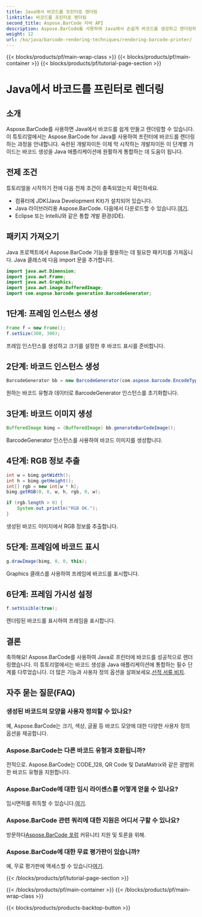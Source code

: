 ```yaml
---
title: Java에서 바코드를 프린터로 렌더링
linktitle: 바코드를 프린터로 렌더링
second_title: Aspose.BarCode 자바 API
description: Aspose.BarCode를 사용하여 Java에서 손쉽게 바코드를 생성하고 렌더링하세요. 원활한 통합을 위한 단계별 가이드를 따르세요.
weight: 12
url: /ko/java/barcode-rendering-techniques/rendering-barcode-printer/
---
```


{{< blocks/products/pf/main-wrap-class >}}
{{< blocks/products/pf/main-container >}}
{{< blocks/products/pf/tutorial-page-section >}}

# Java에서 바코드를 프린터로 렌더링


## 소개

Aspose.BarCode를 사용하면 Java에서 바코드를 쉽게 만들고 렌더링할 수 있습니다. 이 튜토리얼에서는 Aspose.BarCode for Java를 사용하여 프린터에 바코드를 렌더링하는 과정을 안내합니다. 숙련된 개발자이든 이제 막 시작하는 개발자이든 이 단계별 가이드는 바코드 생성을 Java 애플리케이션에 원활하게 통합하는 데 도움이 됩니다.

## 전제 조건

튜토리얼을 시작하기 전에 다음 전제 조건이 충족되었는지 확인하세요.

- 컴퓨터에 JDK(Java Development Kit)가 설치되어 있습니다.
-  Java 라이브러리용 Aspose.BarCode. 다음에서 다운로드할 수 있습니다.[여기](https://releases.aspose.com/barcode/java/).
- Eclipse 또는 IntelliJ와 같은 통합 개발 환경(IDE).

## 패키지 가져오기

Java 프로젝트에서 Aspose.BarCode 기능을 활용하는 데 필요한 패키지를 가져옵니다. Java 클래스에 다음 import 문을 추가합니다.

```java
import java.awt.Dimension;
import java.awt.Frame;
import java.awt.Graphics;
import java.awt.image.BufferedImage;
import com.aspose.barcode.generation.BarcodeGenerator;
```

## 1단계: 프레임 인스턴스 생성

```java
Frame f = new Frame();
f.setSize(300, 300);
```

프레임 인스턴스를 생성하고 크기를 설정한 후 바코드 표시를 준비합니다.

## 2단계: 바코드 인스턴스 생성

```java
BarcodeGenerator bb = new BarcodeGenerator(com.aspose.barcode.EncodeTypes.CODE_128, "1234567");
```

원하는 바코드 유형과 데이터로 BarcodeGenerator 인스턴스를 초기화합니다.

## 3단계: 바코드 이미지 생성

```java
BufferedImage bimg = (BufferedImage) bb.generateBarCodeImage();
```

BarcodeGenerator 인스턴스를 사용하여 바코드 이미지를 생성합니다.

## 4단계: RGB 정보 추출

```java
int w = bimg.getWidth();
int h = bimg.getHeight();
int[] rgb = new int[w * h];
bimg.getRGB(0, 0, w, h, rgb, 0, w);

if (rgb.length > 0) {
    System.out.println("RGB OK.");
}
```

생성된 바코드 이미지에서 RGB 정보를 추출합니다.

## 5단계: 프레임에 바코드 표시

```java
g.drawImage(bimg, 0, 0, this);
```

Graphics 클래스를 사용하여 프레임에 바코드를 표시합니다.

## 6단계: 프레임 가시성 설정

```java
f.setVisible(true);
```

렌더링된 바코드를 표시하여 프레임을 표시합니다.

## 결론

 축하해요! Aspose.BarCode를 사용하여 Java로 프린터에 바코드를 성공적으로 렌더링했습니다. 이 튜토리얼에서는 바코드 생성을 Java 애플리케이션에 통합하는 필수 단계를 다루었습니다. 더 많은 기능과 사용자 정의 옵션을 살펴보세요.[선적 서류 비치](https://reference.aspose.com/barcode/java/).

## 자주 묻는 질문(FAQ)

### 생성된 바코드의 모양을 사용자 정의할 수 있나요?
예, Aspose.BarCode는 크기, 색상, 글꼴 등 바코드 모양에 대한 다양한 사용자 정의 옵션을 제공합니다.

### Aspose.BarCode는 다른 바코드 유형과 호환됩니까?
전적으로. Aspose.BarCode는 CODE_128, QR Code 및 DataMatrix와 같은 광범위한 바코드 유형을 지원합니다.

### Aspose.BarCode에 대한 임시 라이센스를 어떻게 얻을 수 있나요?
 임시면허를 취득할 수 있습니다.[여기](https://purchase.aspose.com/temporary-license/).

### Aspose.BarCode 관련 쿼리에 대한 지원은 어디서 구할 수 있나요?
 방문하다[Aspose.BarCode 포럼](https://forum.aspose.com/c/barcode/13) 커뮤니티 지원 및 토론을 위해.

### Aspose.BarCode에 대한 무료 평가판이 있습니까?
 예, 무료 평가판에 액세스할 수 있습니다[여기](https://releases.aspose.com/).


{{< /blocks/products/pf/tutorial-page-section >}}

{{< /blocks/products/pf/main-container >}}
{{< /blocks/products/pf/main-wrap-class >}}

{{< blocks/products/products-backtop-button >}}
